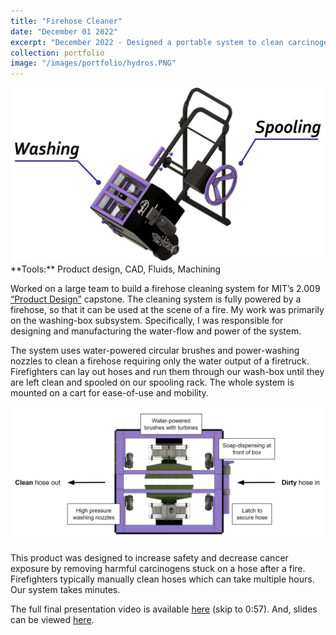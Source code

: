 ```yaml
---
title: "Firehose Cleaner"
date: "December 01 2022"
excerpt: "December 2022 - Designed a portable system to clean carcinogens off a firehose after a fire. The system is fully hydro-powered and has washing and spooling components."
collection: portfolio
image: "/images/portfolio/hydros.PNG"
---
```


<img src="/images/portfolio/hydros_sys.PNG" width="550"/>

<br>
**Tools:** Product design, CAD, Fluids, Machining

Worked on a large team to build a firehose cleaning system for MIT’s 2.009 [“Product Design”](https://web.mit.edu/2.009/www/course_info/course_description.html) capstone. The cleaning system is fully powered by a firehose, so that it can be used at the scene of a fire. My work was primarily on the washing-box subsystem. Specifically, I was responsible for designing and manufacturing the water-flow and power of the system.

The system uses water-powered circular brushes and power-washing nozzles to clean a firehose requiring only the water output of a firetruck. Firefighters can lay out hoses and run them through our wash-box until they are left clean and spooled on our spooling rack. The whole system is mounted on a cart for ease-of-use and mobility.

<img src="/images/portfolio/hydros_cleaning_sys.PNG" width="650"/>

This product was designed to increase safety and decrease cancer exposure by removing harmful carcinogens stuck on a hose after a fire. Firefighters typically manually clean hoses which can take multiple hours. Our system takes minutes.

The full final presentation video is available [here](https://www.009move.com/webcast) (skip to 0:57). And, slides can be viewed [here](/files/hydros_presentation.pdf).